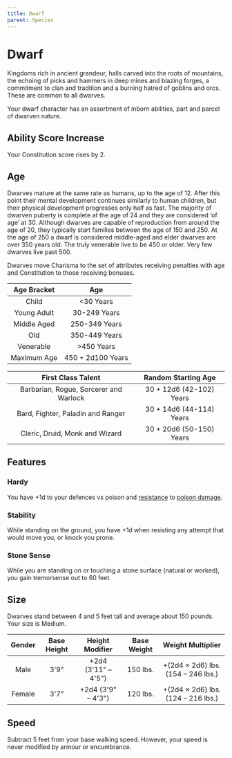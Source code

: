 ```yaml
---
title: Dwarf
parent: Species
---
```


# Dwarf
Kingdoms rich in ancient grandeur, halls carved into the roots of mountains, the echoing of picks and hammers in deep mines and blazing forges, a commitment to clan and tradition and a burning hatred of goblins and orcs. These are common to all dwarves.

Your dwarf character has an assortment of inborn abilities, part and parcel of dwarven nature.

## Ability Score Increase
Your Constitution score rises by 2.

## Age
Dwarves mature at the same rate as humans, up to the age of 12. After this point their mental development continues similarly to human children, but their physical development progresses only half as fast. The majority of dwarven puberty is complete at the age of 24 and they are considered ‘of age’ at 30. Although dwarves are capable of reproduction from around the age of 20, they typically start families between the age of 150 and 250. At the age of 250 a dwarf is considered middle-aged and elder dwarves are over 350 years old. The truly venerable live to be 450 or older. Very few dwarves live past 500.

Dwarves move Charisma to the set of attributes receiving penalties with age and Constitution to those receiving bonuses.

| Age Bracket | Age |
|:-----------:|:---:|
| Child       | <30 Years         |
| Young Adult | 30-249 Years      |
| Middle Aged | 250-349 Years     |
| Old         | 350-449 Years     |
| Venerable   | >450 Years        |
| Maximum Age | 450 + 2d100 Years |

| First Class Talent | Random Starting Age |
|:------------------:|:-------------------:|
| Barbarian, Rogue, Sorcerer and Warlock | 30 + 12d6 (42-102) Years |
| Bard, Fighter, Paladin and Ranger      | 30 + 14d6 (44-114) Years |
| Cleric, Druid, Monk and Wizard         | 30 + 20d6 (50-150) Years |

## Features

### Hardy
You have +1d to your defences vs poison and [resistance](http://stormchaserroleplaying.com/stormchaserRPG/Combat/DamageandHealing/DamageResistanceandVulnerability/) to [poison damage](http://stormchaserroleplaying.com/stormchaserRPG/Combat/DamageandHealing/DamageRolls/#poison).

### Stability
While standing on the ground, you have +1d when resisting any attempt that would move you, or knock you prone.

### Stone Sense
While you are standing on or touching a stone surface (natural or worked), you gain tremorsense out to 60 feet.

## Size
Dwarves stand between 4 and 5 feet tall and average about 150 pounds. Your size is Medium.

| Gender | Base Height | Height Modifier | Base Weight | Weight Multiplier |
|:------:|:-----------:|:---------------:|:-----------:|:-----------------:|
| Male   | 3'9" | +2d4 (3'11" – 4'5") | 150 lbs. | +(2d4 × 2d6) lbs. (154 – 246 lbs.) | 
| Female | 3'7" | +2d4 (3'9" – 4'3")  | 120 lbs. | +(2d4 × 2d6) lbs. (124 – 216 lbs.) |

## Speed
Subtract 5 feet from your base walking speed. However, your speed is never modified by armour or encumbrance.
